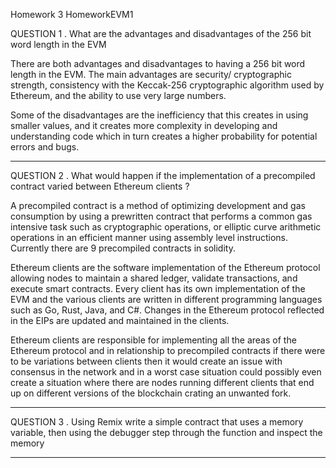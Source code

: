 Homework 3
HomeworkEVM1

QUESTION 1
. What are the advantages and disadvantages of the 256
bit word length in the EVM

There are both advantages and disadvantages to having a 256 bit word length in the EVM. The main advantages are security/ cryptographic strength, consistency with the Keccak-256 cryptographic algorithm used by Ethereum, and the ability to use very large numbers.

Some of the disadvantages are the inefficiency that this creates in using smaller values, and it creates more complexity in developing and understanding code which in turn creates a higher probability for potential errors and bugs.

---

QUESTION 2
. What would happen if the implementation of a
precompiled contract varied between Ethereum clients ?

A precompiled contract is a method of optimizing development and gas consumption by using a prewritten contract that performs a common gas intensive task such as cryptographic operations, or elliptic curve arithmetic operations in an efficient manner using assembly level instructions. Currently there are 9 precompiled contracts in solidity.

Ethereum clients are the software implementation of the Ethereum protocol allowing nodes to maintain a shared ledger, validate transactions, and execute smart contracts. Every client has its own implementation of the EVM and the various clients are written in different programming languages such as Go, Rust, Java, and C#. Changes in the Ethereum protocol reflected in the EIPs are updated and maintained in the clients.

Ethereum clients are responsible for implementing all the areas of the Ethereum protocol and in relationship to precompiled contracts if there were to be variations between clients then it would create an issue with consensus in the network and in a worst case situation could possibly even create a situation where there are nodes running different clients that end up on different versions of the blockchain crating an unwanted fork.

---

QUESTION 3
. Using Remix write a simple contract that uses a memory
variable, then using the debugger step through the
function and inspect the memory

---
